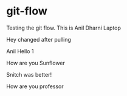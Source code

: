# git-flow
Testing the git flow.
This is Anil Dharni Laptop

Hey changed after pulling

Anil Hello 1

How are you Sunflower

Snitch was better!

How are you professor
